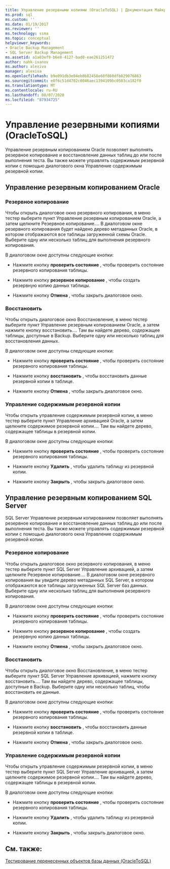 ```yaml
---
title: Управление резервными копиями (OracleToSQL) | Документация Майкрософт
ms.prod: sql
ms.custom: ''
ms.date: 01/19/2017
ms.reviewer: ''
ms.technology: ssma
ms.topic: conceptual
helpviewer_keywords:
- Oracle Backup Management
- SQL Server Backup Management
ms.assetid: a1a03ef9-b6e8-4127-bad0-eae261251472
author: nahk-ivanov
ms.author: alexiva
manager: alexiva
ms.openlocfilehash: b9e091db3e04eb0b82458e60f860dfb829076863
ms.sourcegitcommit: e8f6c51d4702c0046aec1394109bc0503ca182f0
ms.translationtype: MT
ms.contentlocale: ru-RU
ms.lasthandoff: 08/07/2020
ms.locfileid: "87934725"
---
```

# <a name="managing-backups-oracletosql"></a>Управление резервными копиями (OracleToSQL)
Управление резервным копированием Oracle позволяет выполнять резервное копирование и восстановление данных таблиц до или после выполнения теста. Вы также можете управлять содержимым резервной копии с помощью диалогового окна Управление содержимым резервной копии.  
  
## <a name="oracle-backup-management"></a>Управление резервным копированием Oracle  
  
### <a name="backup"></a>Резервное копирование  
Чтобы открыть диалоговое окно резервного копирования, в меню тестер выберите пункт Управление резервным копированием Oracle, а затем щелкните Резервное копирование.... В диалоговом окне резервного копирования будет найдено дерево метаданных Oracle, в котором отображаются все таблицы загруженной схемы Oracle. Выберите одну или несколько таблиц для выполнения резервного копирования.  
  
В диалоговом окне доступны следующие кнопки:  
  
-   Нажмите кнопку **проверить состояние** , чтобы проверить состояние резервного копирования таблицы.  
  
-   Нажмите кнопку **резервное копирование** , чтобы создать резервную копию данных таблицы.  
  
-   Нажмите кнопку **Отмена** , чтобы закрыть диалоговое окно.  
  
### <a name="restore"></a>Восстановить  
Чтобы открыть диалоговое окно Восстановление, в меню тестер выберите пункт Управление резервным копированием Oracle, а затем нажмите кнопку восстановить.... Там вы найдете дерево, содержащее таблицы, доступные в Backup. Выберите одну или несколько таблиц для восстановления данных.  
  
В диалоговом окне доступны следующие кнопки:  
  
-   Нажмите кнопку **проверить состояние** , чтобы проверить состояние резервного копирования таблицы.  
  
-   Нажмите кнопку **восстановить** , чтобы восстановить данные резервной копии в таблице.  
  
-   Нажмите кнопку **Отмена** , чтобы закрыть диалоговое окно.  
  
### <a name="managing-backup-contents"></a>Управление содержимым резервной копии  
Чтобы открыть управление содержимым резервной копии, в меню тестер выберите пункт Управление архивацией Oracle, а затем щелкните содержимое резервной копии.... Там вы найдете дерево, содержащее таблицы в резервной копии.  
  
В диалоговом окне доступны следующие кнопки:  
  
-   Нажмите кнопку **проверить состояние** , чтобы проверить состояние резервного копирования таблицы.  
  
-   Нажмите кнопку **Удалить** , чтобы удалить таблицу из резервной копии.  
  
-   Нажмите кнопку **Закрыть** , чтобы закрыть диалоговое окно.  
  
## <a name="sql-server-backup-management"></a>Управление резервным копированием SQL Server  
SQL Server Управление резервным копированием позволяет выполнять резервное копирование и восстановление данных таблиц до или после выполнения теста. Вы также можете управлять содержимым резервной копии с помощью диалогового окна Управление содержимым резервной копии.  
  
### <a name="backup"></a>Резервное копирование  
Чтобы открыть диалоговое окно резервного копирования, в меню тестер выберите пункт SQL Server Управление архивацией, а затем щелкните Резервное копирование.... В диалоговом окне резервного копирования вы увидите дерево метаданных SQL Server, в котором отображаются все таблицы загруженных SQL Server баз данных. Выберите одну или несколько таблиц для выполнения резервного копирования.  
  
В диалоговом окне доступны следующие кнопки:  
  
-   Нажмите кнопку **проверить состояние** , чтобы проверить состояние резервного копирования таблицы.  
  
-   Нажмите кнопку **резервное копирование** , чтобы создать резервную копию данных таблицы.  
  
-   Нажмите кнопку **Отмена** , чтобы закрыть диалоговое окно.  
  
### <a name="restore"></a>Восстановить  
Чтобы открыть диалоговое окно Восстановление, в меню тестер выберите пункт SQL Server Управление архивацией, нажмите кнопку восстановить.... Там вы найдете дерево, содержащее таблицы, доступные в Backup. Выберите одну или несколько таблиц, чтобы восстановить ее данные.  
  
В диалоговом окне доступны следующие кнопки:  
  
-   Нажмите кнопку **проверить состояние** , чтобы проверить состояние резервного копирования таблицы.  
  
-   Нажмите кнопку **восстановить** , чтобы восстановить данные резервной копии в таблице.  
  
-   Нажмите кнопку **Отмена** , чтобы закрыть диалоговое окно.  
  
### <a name="managing-backup-contents"></a>Управление содержимым резервной копии  
Чтобы открыть управление содержимым резервной копии, в меню тестер выберите пункт SQL Server Управление архивацией, а затем щелкните содержимое резервной копии.... Там вы найдете дерево, содержащее таблицы в резервной копии.  
  
В диалоговом окне доступны следующие кнопки:  
  
-   Нажмите кнопку **проверить состояние** , чтобы проверить состояние резервного копирования таблицы.  
  
-   Нажмите кнопку **Удалить** , чтобы удалить таблицу из резервной копии.  
  
-   Нажмите кнопку **Закрыть** , чтобы закрыть диалоговое окно.  
  
## <a name="see-also"></a>См. также:  
[Тестирование перенесенных объектов базы данных &#40;OracleToSQL&#41;](../../ssma/oracle/testing-migrated-database-objects-oracletosql.md)  
  
